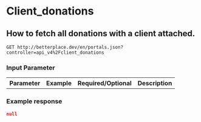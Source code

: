 Client_donations
===================================

How to fetch all donations with a client attached.
-------------------

```nginx
GET http://betterplace.dev/en/portals.json?controller=api_v4%2Fclient_donations
```



### Input Parameter

<table>
  <tr>
    <th>Parameter</th>
    <th>Example</th>
    <th>Required/Optional</th>
    <th>Description</th>
  </tr>
</table>

### Example response

```json
null
```

